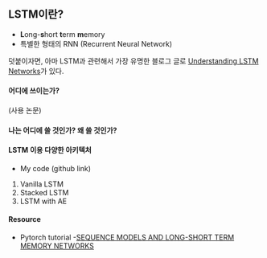 ## LSTM이란?

- **L**ong-**s**hort **t**erm **m**emory
- 특별한 형태의 RNN (Recurrent Neural Network)

덧붙이자면, 
아마 LSTM과 관련해서 가장 유명한 블로그 글로 [Understanding LSTM Networks](https://colah.github.io/posts/2015-08-Understanding-LSTMs/)가 있다.

#### 어디에 쓰이는가?
(사용 논문)

#### 나는 어디에 쓸 것인가? 왜 쓸 것인가?

#### LSTM 이용 다양한 아키텍처

- My code
(github link)

1. Vanilla LSTM
2. Stacked LSTM
3. LSTM with AE
 
 #### Resource
- Pytorch tutorial
-[SEQUENCE MODELS AND LONG-SHORT TERM MEMORY NETWORKS](https://pytorch.org/tutorials/beginner/nlp/sequence_models_tutorial.html)
